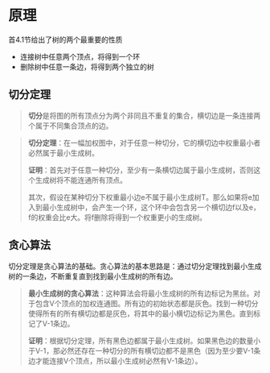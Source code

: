 # 原理

首4.1节给出了树的两个最重要的性质

- 连接树中任意两个顶点，将得到一个环
- 删除树中任意一条边，将得到两个独立的树

## 切分定理

> **切分**是将图的所有顶点分为两个非同且不重复的集合，横切边是一条连接两个属于不同集合顶点的边。

> **切分定理**：在一幅加权图中，对于任意一种切分，它的横切边中权重最小者必然属于最小生成树。
>
> **证明**：首先对于任意一种切分，至少有一条横切边属于最小生成树，否则这个生成树将不能连通所有顶点。
>
> 其次，假设在某种切分下权重最小边e不属于最小生成树T。那么如果将e加入到最小生成树中，会产生一个环，这个环中会包含另一个横切边f以及e，f的权重会比e大。将f删除将得到一个权重更小的生成树。

## 贪心算法

切分定理是贪心算法的基础。贪心算法的基本思路是：通过切分定理找到最小生成树的一条边，不断重复直到找到最小生成树的所有边。

> **最小生成树的贪心算法**：这种算法会将最小生成树的所有边标记为黑丝。对于包含V个顶点的加权连通图。所有边的初始状态都是灰色。找到一种切分使得所有的所有横切边都是灰色，将其中的最小横切边标记为黑色。直到标记了V-1条边。
>
> **证明**：根据切分定理，所有黑色边都属于最小生成树。如果黑色边的数量小于V-1，那必然还存在一种切分的所有横切边都不是黑色（因为至少要V-1条边才能连接V个顶点，所以最小生成树必然有V-1条边）。







